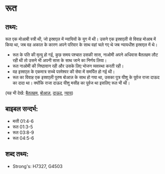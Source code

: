 # रूत #

## तथ्य: ##

रूत एक मोआबी स्त्री थी, जो इस्राएल में न्यायियों के युग में थी। उसने एक इस्राएली से विवाह मोआब में किया था, जब वह अकाल के कारण अपने परिवार के साथ वहां चले गए थे जब न्यायधीश इस्राएल में थे।

* रूत के पति की मृत्यु हो गई, कुछ समय पश्चात उसकी सास, नाओमी अपने अधिवास बैतलहम लौट रही थी तो उसने भी अपनी सास के साथ जाने का निर्णय लिया।
* रूत नाओमी की निष्ठावान रही और उसके लिए भोजन व्यवस्था करती रही।
* वह इस्राएल के एकमात्र सच्चे परमेश्वर की सेवा में समर्पित हो गई थी।
* रूत का विवाह एक इस्राएली पुरुष बोआज़ के साथ हो गया था, उसका पुत्र यीशु के पूर्वज राजा दाऊद का दादा था। क्योंकि राजा दाऊद यीशु मसीह का पूर्वज था इसलिए रूत भी थी।

(यह भी देखें: [बैतलहम](../bethlehem.md), [बोआज़](../boaz.md), [दाऊद](../david.md), [न्याय](../judgeposition.md))

## बाइबल सन्दर्भ: ##

* मत्ती 01:4-6
* रूत 01:3-5
* रूत 03:8-9
* रूत 04:5-6

## शब्द तथ्य: ##

* Strong's: H7327, G4503
